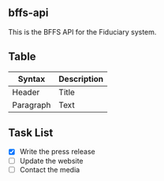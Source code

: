 ## bffs-api

This is the BFFS API for the Fiduciary system.

## Table

| Syntax      | Description |
| ----------- | ----------- |
| Header      | Title       |
| Paragraph   | Text        |


## Task List

- [x] Write the press release
- [ ] Update the website
- [ ] Contact the media